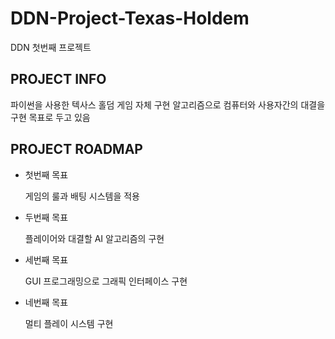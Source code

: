 # DDN-Project-Texas-Holdem
DDN 첫번째 프로젝트

## PROJECT INFO
파이썬을 사용한 텍사스 홀덤 게임
자체 구현 알고리즘으로 컴퓨터와 사용자간의 대결을 구현 목표로 두고 있음

## PROJECT ROADMAP
+ 첫번째 목표

  게임의 룰과 배팅 시스템을 적용
  
+ 두번째 목표

  플레이어와 대결할 AI 알고리즘의 구현
  
+ 세번째 목표

  GUI 프로그래밍으로 그래픽 인터페이스 구현

+ 네번째 목표

  멀티 플레이 시스템 구현
